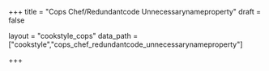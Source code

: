 +++
title = "Cops Chef/Redundantcode Unnecessarynameproperty"
draft = false

layout = "cookstyle_cops"
data_path = ["cookstyle","cops_chef_redundantcode_unnecessarynameproperty"]

+++

<!-- The content of this page is automatically generated from the
cops_chef_redundantcode_unnecessarynameproperty.yml file in github.com/chef/cookstyle/docs-chef-io/data/cookstyle. -->
